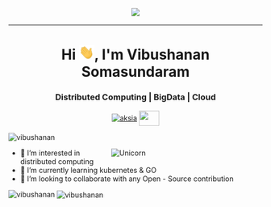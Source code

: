 <p align="center">
  <img src="https://i.pinimg.com/originals/9b/c0/31/9bc031ded28a4eccb4a3f1df621ff84d.png" height="200"/>
</p>
<hr>
<h1 align="center">Hi <img src="https://raw.githubusercontent.com/ABSphreak/ABSphreak/master/gifs/Hi.gif" width="30px">, I'm Vibushanan Somasundaram</h1>
<h3 align="center">Distributed Computing | BigData | Cloud</h3>
<p align="center">
<a href="https://www.linkedin.com/in/vibushanan/" target="blank"><img align="center" src="https://cdn.jsdelivr.net/npm/simple-icons@3.0.1/icons/linkedin.svg" alt="aksia" height="30" width="40" /></a>
 <a href = "mailto: vibushanan1987@gmail.com"><img align="center" src="https://simpleicons.org/icons/gmail.svg" height="30" width="40" /></a>
</p>
</p>

<p align="left"> <img src="https://komarev.com/ghpvc/?username=vibushanan&label=Profile%20views&color=0e75b6&style=flat" alt="vibushanan" /> </p>
<img align="right" width=300px alt="Unicorn" src="https://media.giphy.com/media/3ohs4BSacFKI7A717y/giphy.gif" />


- 👀 I’m interested in distributed computing
- 🌱 I’m currently learning kubernetes & GO
- 👀 I’m looking to collaborate with any Open - Source contribution


<p><img align="left" src="https://github-readme-stats.vercel.app/api/top-langs?username=vibushanan&show_icons=true&locale=en&layout=compact" alt="vibushanan" /></p>

<p>&nbsp;<img align="center" src="https://github-readme-stats.vercel.app/api?username=vibushanan&show_icons=true&locale=en" alt="vibushanan" width="410" /></p>

<!---
Vibushanan/Vibushanan is a ✨ special ✨ repository because its `README.md` (this file) appears on your GitHub profile.
You can click the Preview link to take a look at your changes.
--->
